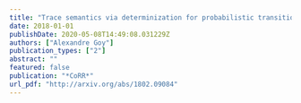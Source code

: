 ```yaml
---
title: "Trace semantics via determinization for probabilistic transition systems"
date: 2018-01-01
publishDate: 2020-05-08T14:49:08.031229Z
authors: ["Alexandre Goy"]
publication_types: ["2"]
abstract: ""
featured: false
publication: "*CoRR*"
url_pdf: "http://arxiv.org/abs/1802.09084"
---
```



